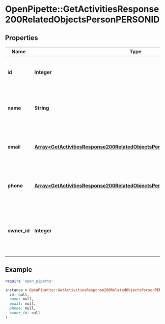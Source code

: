 # OpenPipette::GetActivitiesResponse200RelatedObjectsPersonPERSONID

## Properties

| Name | Type | Description | Notes |
| ---- | ---- | ----------- | ----- |
| **id** | **Integer** | The ID of the person associated with the item | [optional] |
| **name** | **String** | The name of the person associated with the item | [optional] |
| **email** | [**Array&lt;GetActivitiesResponse200RelatedObjectsPersonPERSONIDAllOfEmailInner&gt;**](GetActivitiesResponse200RelatedObjectsPersonPERSONIDAllOfEmailInner.md) | The emails of the person associated with the item | [optional] |
| **phone** | [**Array&lt;GetActivitiesResponse200RelatedObjectsPersonPERSONIDAllOfPhoneInner&gt;**](GetActivitiesResponse200RelatedObjectsPersonPERSONIDAllOfPhoneInner.md) | The phone numbers of the person associated with the item | [optional] |
| **owner_id** | **Integer** | The ID of the owner of the person that is associated with the item | [optional] |

## Example

```ruby
require 'open_pipette'

instance = OpenPipette::GetActivitiesResponse200RelatedObjectsPersonPERSONID.new(
  id: null,
  name: null,
  email: null,
  phone: null,
  owner_id: null
)
```

